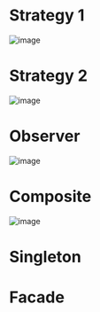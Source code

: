 <h1>
Strategy 1 
</h1>

![image](https://github.com/Rotiv03/Bertoti/assets/89108257/fc37d161-d236-42c9-a2d2-d6014213b9d5)


<h1>
Strategy 2
</h1>

![image](https://github.com/Rotiv03/Bertoti/assets/89108257/a55ed002-7220-4cd4-988e-94a28277ab3f)


<h1>
Observer
</h1>

![image](https://github.com/Rotiv03/Bertoti/assets/89108257/ccf2dccf-6b41-408a-b629-700bc2b46274)



<h1>
Composite
</h1>

![image](https://github.com/Rotiv03/Bertoti/assets/89108257/89a09a19-165e-40e0-b81d-b52e1a5d8973)


<h1>
Singleton
</h1> 



<h1>
Facade
</h1>


